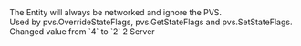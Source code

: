 <function name="FL_EDICT_ALWAYS" parent="pvs" type="libraryfield">
	<description>
		The Entity will always be networked and ignore the PVS.<br>
		Used by <page>pvs.OverrideStateFlags</page>,  <page>pvs.GetStateFlags</page> and <page>pvs.SetStateFlags</page>.
		<added version="0.2"></added>
		<changed version="0.7">
			Changed value from `4` to `2`
		</changed>
	</description>
	<value>2</value>
	<realm>Server</realm>
</function>